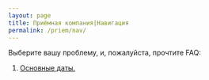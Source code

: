 ```yaml
---
layout: page
title: Приёмная компания|Навигация
permalink: /priem/nav/
---
```

Выберите вашу проблему, и, пожалуйста, прочтите FAQ:

 1. <a href="{{ site.url }}/priem/1"> Основные даты.</a> 


